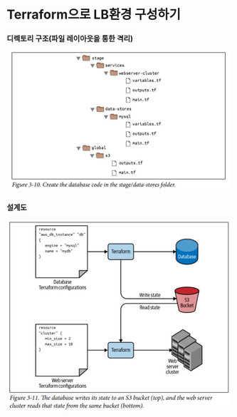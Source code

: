# Terraform으로 LB환경 구성하기

### 디렉토리 구조(파일 레이아웃을 통한 격리)

![alt text](img/directory_structure.png)

### 설계도

![alt text](img/img.png)
